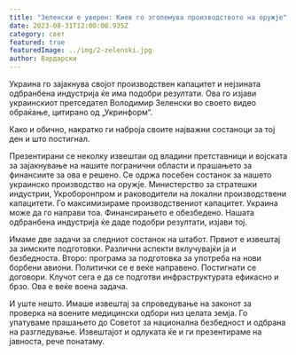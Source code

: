 ```yaml
---
title: "Зеленски е уверен: Киев го зголемува производството на оружје"
date: 2023-08-31T12:00:08.935Z
category: свет
featured: true
featuredImage: ../img/2-zelenski.jpg
author: Вардарски
---
```

Украина го зајакнува својот производствен капацитет и нејзината одбранбена индустрија ќе има подобри резултати. Ова го изјави украинскиот претседател Володимир Зеленски во своето видео обраќање, цитирано од „Укринформ“.

Како и обично, накратко ги наброја своите најважни состаноци за тој ден и што постигнал.

Презентирани се неколку извештаи од владини претставници и војската за зајакнување на нашите погранични области и прашањето за финансиите за ова е решено. Се одржа посебен состанок за нашето украинско производство на оружје. Министерство за стратешки индустрии, Укроборонпром и раководители на локални производствени капацитети. Го максимизираме производствениот капацитет. Украина може да го направи тоа. Финансирањето е обезбедено. Нашата одбранбена индустрија ќе даде подобри резултати, изјави тој.

Имаме две задачи за следниот состанок на штабот. Првиот е извештај за зимските подготовки. Различни аспекти вклучувајќи ја и безбедноста. Второ: програма за подготовка за употреба на нови борбени авиони. Политички се е веќе направено. Постигнати се договори. Клучот сега е да се подготви инфраструктурата ефикасно и брзо. Ова е веќе воена задача.

И уште нешто. Имаше извештај за спроведување на законот за проверка на воените медицински одбори низ целата земја. Го упатуваме прашањето до Советот за национална безбедност и одбрана на разгледување. Извештајот и одлуката ќе и ги презентираме на јавноста, рече понатаму.